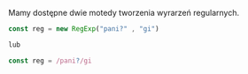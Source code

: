 
Mamy dostępne dwie motedy tworzenia wyrarzeń regularnych.

```js
const reg = new RegExp("pani?" , "gi")

lub

const reg = /pani?/gi
```
